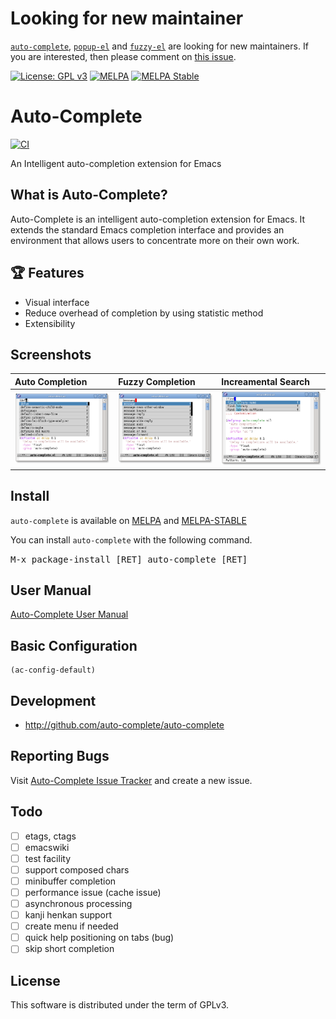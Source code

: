 # Looking for new maintainer

[`auto-complete`](https://github.com/auto-complete/auto-complete),
[`popup-el`](https://github.com/auto-complete/popup-el) and
[`fuzzy-el`](https://github.com/auto-complete/fuzzy-el) are looking
for new maintainers.  If you are interested, then please comment on
[this issue](https://github.com/auto-complete/auto-complete/issues/509).

[![License: GPL v3](https://img.shields.io/badge/License-GPL%20v3-blue.svg)](https://www.gnu.org/licenses/gpl-3.0)
[![MELPA](https://melpa.org/packages/auto-complete-badge.svg)](https://melpa.org/#/auto-complete)
[![MELPA Stable](https://stable.melpa.org/packages/auto-complete-badge.svg)](https://stable.melpa.org/#/auto-complete)

# Auto-Complete

[![CI](https://github.com/auto-complete/auto-complete/actions/workflows/test.yml/badge.svg)](https://github.com/auto-complete/auto-complete/actions/workflows/test.yml)

An Intelligent auto-completion extension for Emacs

## What is Auto-Complete?

Auto-Complete is an intelligent auto-completion extension for
Emacs. It extends the standard Emacs completion interface and provides
an environment that allows users to concentrate more on their own
work.

## 🏆 Features

* Visual interface
* Reduce overhead of completion by using statistic method
* Extensibility

## Screenshots

| Auto Completion                   | Fuzzy Completion                         | Increamental Search                           |
|:----------------------------------|:-----------------------------------------|:----------------------------------------------|
| ![](doc/ac.png "Auto Completion") | ![](doc/ac-fuzzy.png "Fuzzy Completion") | ![](doc/ac-isearch.png "Increamental Search") |

## Install

`auto-complete` is available on [MELPA](https://melpa.org) and [MELPA-STABLE](https://stable.melpa.org)

You can install `auto-complete` with the following command.

<kbd>M-x package-install [RET] auto-complete [RET]</kbd>

## User Manual

[Auto-Complete User Manual](https://github.com/auto-complete/auto-complete/blob/master/doc/manual.md)

## Basic Configuration

```elisp
(ac-config-default)
```

## Development

* <http://github.com/auto-complete/auto-complete>

## Reporting Bugs

Visit
[Auto-Complete Issue Tracker](https://github.com/auto-complete/auto-complete/issues)
and create a new issue.

## Todo

- [ ] etags, ctags
- [ ] emacswiki
- [ ] test facility
- [ ] support composed chars
- [ ] minibuffer completion
- [ ] performance issue (cache issue)
- [ ] asynchronous processing
- [ ] kanji henkan support
- [ ] create menu if needed
- [ ] quick help positioning on tabs (bug)
- [ ] skip short completion

## License

This software is distributed under the term of GPLv3.
